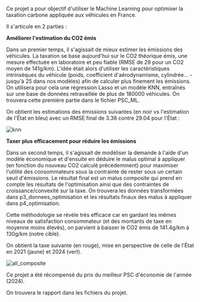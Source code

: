 Ce projet a pour objectif d'utiliser le Machine Learning pour optimiser la taxation carbone appliquée aux véhicules en France.

Il s'articule en 2 parties :

**Améliorer l'estimation du CO2 émis**

Dans un premier temps, il s'agissait de mieux estimer les émissions des véhicules. La taxation se base aujourd'hui sur le CO2 théorique émis, une mesure effectuée en laboratoire et peu fiable (RMSE de 29 pour un CO2 moyen de 141g/km). L'idée était alors d'utiliser les caractéristiques intrinsèques du véhicule (poids, coefficient d'aérodynamisme, cylindrée... - jusqu'à 25 dans nos modèles) afin de calculer plus finement les émissions. On utilisera pour cela une régression Lasso et un modèle KNN, entraînés sur une base de données retravaillée de plus de 180000 véhicules.
On trouvera cette première partie dans le fichier PSC_ML.

On obtient les estimations des émissions suivantes (en noir vs l'estimation de l'État en bleu) avec un RMSE final de 3.38 contre 29.04 pour l'État :

![knn](https://github.com/user-attachments/assets/331ccfc5-4535-455c-a31a-6dafc487fc4a)

**Taxer plus efficacement pour réduire les émissions**

Dans un second temps, il s'agissait de modéliser la demande à l'aide d'un modèle économique et d'ensuite en déduire le malus optimal à appliquer (en fonction du nouveau CO2 calculé précédemment) pour maximiser l'utilité des consommateurs sous la contrainte de rester sous un certain seuil d'émissions. Le résultat final est un malus composite qui prend en compte les résultats de l'optimisation ainsi que des contraintes de croissance/convexité sur la taxe.
On trouvera les données transformées dans p3_donnees_optimisation et les résultats finaux des malus à appliquer dans p4_optimisation.

Cette méthodologie se révèle très efficace car en gardant les mêmes niveaux de satisfaction consommateur (et des montants de taxe en moyenne moins élevés), on parvient à baisser le CO2 émis de 141.4g/km à 130g/km (notre cible).

On obtient la taxe suivante (en rouge), mise en perspective de celle de l'État en 2021 (jaune) et 2024 (vert).

![all_composite](https://github.com/user-attachments/assets/40eae4a9-d17c-494f-90e4-5cf397fa6920)

Ce projet a été récompensé du prix du meilleur PSC d'économie de l'année (2024).

On trouvera le rapport dans les fichiers du projet.

